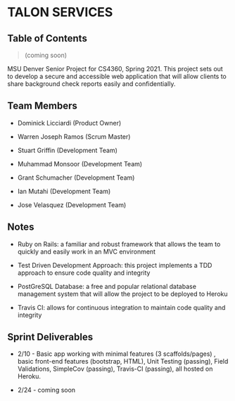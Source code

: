 # TALON SERVICES

## Table of Contents

> (coming soon)

MSU Denver Senior Project for CS4360, Spring 2021. This project sets out to develop a secure and accessible web application that will allow clients to share background check reports easily and confidentially.

## Team Members

- Dominick Licciardi (Product Owner)

- Warren Joseph Ramos (Scrum Master)

- Stuart Griffin (Development Team)

- Muhammad Monsoor (Development Team)

- Grant Schumacher (Development Team)

- Ian Mutahi (Development Team)

- Jose Velasquez (Development Team)

## Notes

- Ruby on Rails: a familiar and robust framework that allows the team to quickly and easily work in an MVC environment

- Test Driven Development Approach: this project implements a TDD approach to ensure code quality and integrity

- PostGreSQL Database: a free and popular relational database management system that will allow the project to be deployed to Heroku

- Travis CI: allows for continuous integration to maintain code quality and integrity

## Sprint Deliverables

- 2/10 - Basic app working with minimal features (3 scaffolds/pages) , basic front-end features (bootstrap, HTML), Unit Testing (passing), Field Validations, SimpleCov (passing), Travis-CI (passing), all hosted on Heroku.  

- 2/24 - coming soon
